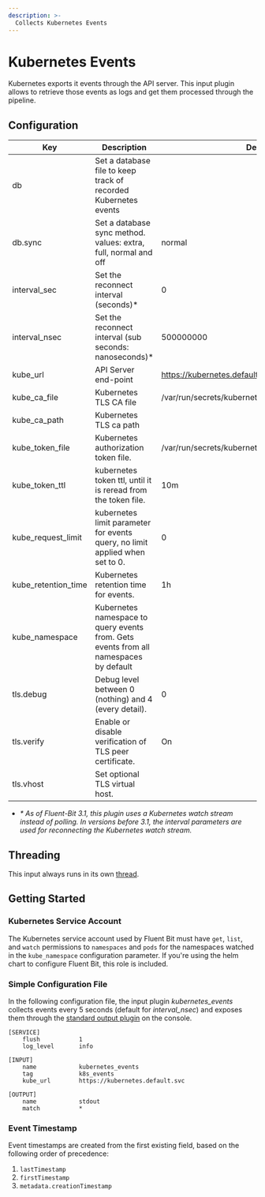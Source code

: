 ```yaml
---
description: >-
  Collects Kubernetes Events
---
```


# Kubernetes Events

Kubernetes exports it events through the API server. This input plugin allows to retrieve those events as logs and get them processed through the pipeline.

## Configuration


| Key                 | Description                                                                           | Default                                              |
|---------------------|---------------------------------------------------------------------------------------|------------------------------------------------------|
| db                  | Set a database file to keep track of recorded Kubernetes events                       |                                                      |
| db.sync             | Set a database sync method. values: extra, full, normal and off                       | normal                                               |
| interval_sec        | Set the reconnect interval (seconds)*                                                 | 0                                                    |
| interval_nsec       | Set the reconnect interval (sub seconds: nanoseconds)*                                | 500000000                                            |
| kube_url            | API Server end-point                                                                  | https://kubernetes.default.svc                       |
| kube_ca_file        | Kubernetes TLS CA file                                                                | /var/run/secrets/kubernetes.io/serviceaccount/ca.crt |
| kube_ca_path        | Kubernetes TLS ca path                                                                |                                                      |
| kube_token_file     | Kubernetes authorization token file.                                                  | /var/run/secrets/kubernetes.io/serviceaccount/token  |
| kube_token_ttl      | kubernetes token ttl, until it is reread from the token file.                         | 10m                                                  |
| kube_request_limit  | kubernetes limit parameter for events query, no limit applied when set to 0.          | 0                                                    |
| kube_retention_time | Kubernetes retention time for events.                                                 | 1h                                                   |
| kube_namespace      | Kubernetes namespace to query events from. Gets events from all namespaces by default |                                                      |
| tls.debug           | Debug level between 0 (nothing) and 4 (every detail).                                 | 0                                                    |
| tls.verify          | Enable or disable verification of TLS peer certificate.                               | On                                                   |
| tls.vhost           | Set optional TLS virtual host.                                                        |                                                      |


- _* As of Fluent-Bit 3.1, this plugin uses a Kubernetes watch stream instead of polling. In versions before 3.1, the interval parameters are used for reconnecting the Kubernetes watch stream._

## Threading

This input always runs in its own [thread](../../administration/multithreading.md#inputs).

## Getting Started

### Kubernetes Service Account
The Kubernetes service account used by Fluent Bit must have `get`, `list`, and `watch`
permissions to `namespaces` and `pods` for the namespaces watched in the
`kube_namespace` configuration parameter. If you're using the helm chart to configure
Fluent Bit, this role is included.

### Simple Configuration File

In the following configuration file, the input plugin *kubernetes_events* collects events every 5 seconds (default for *interval_nsec*) and exposes them through the [standard output plugin](../outputs/standard-output.md) on the console.

```text
[SERVICE]
    flush           1
    log_level       info

[INPUT]
    name            kubernetes_events
    tag             k8s_events
    kube_url        https://kubernetes.default.svc

[OUTPUT]
    name            stdout
    match           *
```

### Event Timestamp

Event timestamps are created from the first existing field, based on the following
order of precedence:

1. `lastTimestamp`
1. `firstTimestamp`
1. `metadata.creationTimestamp`
